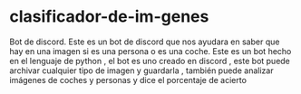 # clasificador-de-im-genes
Bot de discord.
Este es un bot de discord que nos ayudara en saber que hay en una imagen si es una persona o es una coche. Este es un bot hecho en el lenguaje de python , el bot es uno creado en discord , este bot puede archivar cualquier tipo de imagen y guardarla , también puede analizar imágenes de coches y personas y dice el porcentaje de acierto
